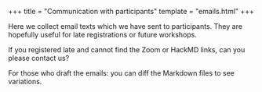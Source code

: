 +++
title = "Communication with participants"
template = "emails.html"
+++

Here we collect email texts which we have sent to participants.  They are
hopefully useful for late registrations or future workshops.

If you registered late and cannot find the Zoom or HackMD links, can you please contact us?

For those who draft the emails: you can diff the Markdown files to see
variations.
